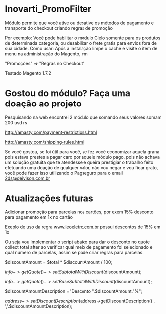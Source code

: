 Inovarti_PromoFilter
====================

Módulo permite que você ative ou desative os métodos de pagamento e transporte do checkout criando regras de promoção

Por exemplo: Você pode habilitar o modulo Cielo somente para os produtos de determinada categoria, ou desabilitar o frete gratis para envios fora de sua cidade.
Como usar: Após a instalação limpe o cache e visite o item de menu na administração do Magento, em

"Promoções" => "Regras no Checkout"

Testado Magento 1.7.2

Gostou do módulo? Faça uma doação ao projeto
====================

Pesquisando na web encontrei 2 módulo que somando seus valores somam 200 usd rs

http://amasty.com/payment-restrictions.html

http://amasty.com/shipping-rules.html

Se você gostou, se foi útil para você, se fez você economizar aquela grana pois estava prestes a pagar caro por aquele módulo pago, pois não achava um solução gratuita que te atendesse e queira prestigiar o trabalho feito efetuando uma doação de qualquer valor, não vou negar e vou ficar grato, você pode fazer isso utilizando o Pagseguro para o email 2ds@deivison.com.br

Atualizações futuras
====================

Adicionar promoção para parcelas nos cartões, por exem 15% desconto para pagamento em 1x no cartão

Exeplo de uso da regra www.leoeletro.com.br possui descontos de 15% em 1x

Ou seja vou implementar o script abaixo para dar o desconto no quote collect total after ao verificar qual meio de pagamento foi selecionado e qual numero de parcelas, assim se pode criar regras para parcelas.


$discountAmount = $total * $discountAmount / 100;

$info->getQuote()->setSubtotalWithDiscount($discountAmount);

$info->getQuote()->setBaseSubtotalWithDiscount($discountAmount);

$discountAmountDescription ="Desconto ".$discountAmount."%";

$address->setDiscountDescription($address->getDiscountDescription() . ','.$discountAmountDescription);

